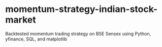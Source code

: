 # momentum-strategy-indian-stock-market
Backtested momentum trading strategy on BSE Sensex using Python, yfinance, SQL, and matplotlib
